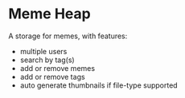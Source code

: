 Meme Heap
===========

A storage for memes, with features:
- multiple users
- search by tag(s)
- add or remove memes
- add or remove tags
- auto generate thumbnails if file-type supported
